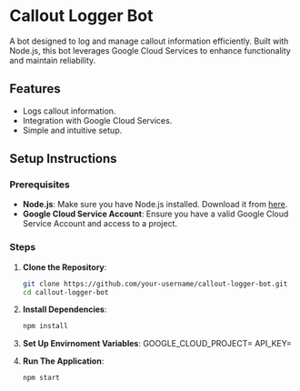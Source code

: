 # Callout Logger Bot

A bot designed to log and manage callout information efficiently. Built with Node.js, this bot leverages Google Cloud Services to enhance functionality and maintain reliability.

## Features

- Logs callout information.
- Integration with Google Cloud Services.
- Simple and intuitive setup.

## Setup Instructions

### Prerequisites

- **Node.js**: Make sure you have Node.js installed. Download it from [here](https://nodejs.org/).
- **Google Cloud Service Account**: Ensure you have a valid Google Cloud Service Account and access to a project.

### Steps

1. **Clone the Repository**:

   ```bash
   git clone https://github.com/your-username/callout-logger-bot.git
   cd callout-logger-bot
   ```

2. **Install Dependencies**:

   ```bash
   npm install
   ```

3. **Set Up Envirnoment Variables**:
   GOOGLE_CLOUD_PROJECT=<your-google-cloud-project-id>
   API_KEY=<your-api-key>

4. **Run The Application**:
   ```bash
   npm start
   ```
